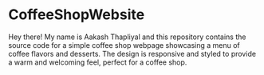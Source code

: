 # CoffeeShopWebsite
Hey there! My name is Aakash Thapliyal and this repository contains the source code for a simple coffee shop webpage showcasing a menu of coffee flavors and desserts. The design is responsive and styled to provide a warm and welcoming feel, perfect for a coffee shop.
